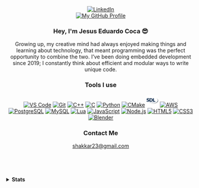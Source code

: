<!-- Credits to Enji Kusnadi for inspiration - https://github.com/enjidev -->
<header>
  <div align="center">
    <!--<a href="https://erich-n.com"><img alt="Portfolio" src="https://img.shields.io/badge/%E2%80%8B-Portfolio-6687ff?style=flat&logo=reverbnation&logoColor=white"></a>-->
    <a href="https://www.linkedin.com/in/jesus-coca-706191258/"><img alt="LinkedIn" src="https://img.shields.io/badge/%E2%80%8B-LinkedIn-6687ff?style=flat&logo=linkedin&logoColor=white"></a>
    <br/>
    <!--<a href="https://x.com/shakkar23"><img alt="My X Profile" src="https://img.shields.io/badge/Twitter-shakkar23-6687ff?style=flat&logo=x&logoColor=white"></a>-->
    <a href="https://github.com/shakkar23"><img alt="My GitHub Profile" src="https://img.shields.io/badge/GitHub-shakkar23-6687ff?style=flat&logo=github&logoColor=white"></a>
  </div>

  ### <center>Hey, I'm Jesus Eduardo Coca 😎</center>
  Growing up, my creative mind had always enjoyed making things and learning about technology, that meant programming was the perfect opportunity to combine the two. I’ve been doing embedded development since 2019; I constantly think about efficient and modular ways to write unique code.
  <h3>Tools I use</h3>
  <div align="center">
    <a target='_blank' rel='noopener noreferrer' href='https://code.visualstudio.com/'><img title="VS Code" width="32px" src="https://cdn.jsdelivr.net/gh/devicons/devicon@latest/icons/vscode/vscode-original.svg"/></a>
    <a target='_blank' rel='noopener noreferrer' href='https://git-scm.com/'><img title="Git" width="32px" src="https://cdn.jsdelivr.net/gh/devicons/devicon@latest/icons/git/git-original.svg"/></a>
    <a target='_blank' rel='noopener noreferrer' href='https://www.framer.com/motion/'><img title="C++" width="32px" src="https://cdn.jsdelivr.net/gh/devicons/devicon@latest/icons/cplusplus/cplusplus-original.svg"/></a>
    <a target='_blank' rel='noopener noreferrer' href='https://www.framer.com/motion/'><img title="C" width="32px" src="https://cdn.jsdelivr.net/gh/devicons/devicon@latest/icons/c/c-original.svg"/></a>
    <a target='_blank' rel='noopener noreferrer' href='https://www.python.org/'><img title="Python" width="32px" src="https://cdn.jsdelivr.net/gh/devicons/devicon@latest/icons/python/python-original.svg"/></a>
    <a target='_blank' rel='noopener noreferrer' href='https://www.framer.com/motion/'><img title="CMake" width="32px" src="https://cdn.jsdelivr.net/gh/devicons/devicon@latest/icons/cmake/cmake-original-wordmark.svg"/></a>
    <a target='_blank' rel='noopener noreferrer' href='https://www.npmjs.com/about'><img title="SDL" width="32px" src="https://github.com/devicons/devicon/blob/v2.17.0/icons/sdl/sdl-original.svg"/></a>
    <a target='_blank' rel='noopener noreferrer' href='https://aws.amazon.com/pm/serv-s3'><img title="AWS" width="32px" src="https://cdn.jsdelivr.net/gh/devicons/devicon@latest/icons/amazonwebservices/amazonwebservices-original-wordmark.svg"/></a>
    <a target='_blank' rel='noopener noreferrer' href='https://www.postgresql.org/'><img title="PostgreSQL" width="32px" src="https://cdn.jsdelivr.net/gh/devicons/devicon@latest/icons/postgresql/postgresql-original-wordmark.svg"/></a>
    <a target='_blank' rel='noopener noreferrer' href='https://www.mysql.com/'><img title="MySQL" width="32px" src="https://cdn.jsdelivr.net/gh/devicons/devicon@latest/icons/mysql/mysql-original-wordmark.svg"/></a>
    <a target='_blank' rel='noopener noreferrer' href='https://www.lua.org/about.html'><img title="Lua" width="32px" src="https://cdn.jsdelivr.net/gh/devicons/devicon@latest/icons/lua/lua-original.svg"/></a>
    <a target='_blank' rel='noopener noreferrer' href='https://developer.mozilla.org/en-US/docs/Glossary/JavaScript'><img title="JavaScript" width="32px" src="https://cdn.jsdelivr.net/gh/devicons/devicon@latest/icons/javascript/javascript-original.svg"/></a>
    <a target='_blank' rel='noopener noreferrer' href='https://nodejs.org/en/about'><img title="Node.js" width="32px" src="https://cdn.jsdelivr.net/gh/devicons/devicon@latest/icons/nodejs/nodejs-original-wordmark.svg"/></a>
    <a target='_blank' rel='noopener noreferrer' href='https://www.w3schools.com/html/'><img title="HTML5" width="32px" src="https://cdn.jsdelivr.net/gh/devicons/devicon@latest/icons/html5/html5-original-wordmark.svg"/></a>
    <a target='_blank' rel='noopener noreferrer' href='https://www.w3schools.com/css/'><img title="CSS3" width="32px" src="https://cdn.jsdelivr.net/gh/devicons/devicon@latest/icons/css3/css3-original-wordmark.svg"/></a>
    <a target='_blank' rel='noopener noreferrer' href='https://www.blender.org/'><img title="Blender" width="32px" src="https://cdn.jsdelivr.net/gh/devicons/devicon@latest/icons/blender/blender-original.svg"/></a>
  </div>
  <h3>Contact Me</h3>
  <a href="mailto:mail@JesusC.com">shakkar23@gmail.com</a>
</header>

<br/>

<details>
  <summary><b>Stats<b></summary>
  <div>
    <br/>
    <div>
      <a href="https://github.com/shakkar23">
        <img alt="Weekly GitHub profile views" src="https://komarev.com/ghpvc/?username=shakkar23&style=flat&color=blue&label=Weekly+GitHub+profile+views" />
      </a>
      <br/><br/>
    </div>
    <div>
      <a href="https://github.com/shakkar23?tab=repositories&q=&type=&language=&sort=stargazers">
        <picture>
          <source media="(prefers-color-scheme: dark)" srcset="https://github-readme-stats.vercel.app/api?username=shakkar23&show_icons=true&title_color=6687ff&icon_color=304269&bg_color=90,101623,080b11&text_color=dce2ef&border_color=1e293b&text_bold=false&count_private=true&ring_color=6687ff">
          <source media="(prefers-color-scheme: light)" srcset="https://github-readme-stats.vercel.app/api?username=shakkar23" />
          <img alt="Jesus's GitHub Stats" src="https://github-readme-stats.vercel.app/api?username=shakkar23&show_icons=true&title_color=6687ff&icon_color=304269&bg_color=90,101623,080b11&text_color=dce2ef&border_color=1e293b&text_bold=false&count_private=true&ring_color=6687ff" />
        </picture>
      </a>
      <br/><br/>
      <a href="https://github.com/shakkar23?tab=repositories&q=&type=&language=&sort=stargazers">
        <picture>
          <source media="(prefers-color-scheme: dark)" srcset="https://github-readme-stats.vercel.app/api/top-langs/?layout=compact&username=shakkar23&show_icons=true&title_color=6687ff&icon_color=304269&bg_color=90,101623,080b11&text_color=dce2ef&border_color=1e293b&text_bold=false&count_private=true">
          <source media="(prefers-color-scheme: light)" srcset="https://github-readme-stats.vercel.app/api/top-langs/?layout=compact&username=shakkar23&count_private=true" />
          <img alt="Jesus's Most Used Languages" src="https://github-readme-stats.vercel.app/api/top-langs/?layout=compact&username=shakkar23&show_icons=true&title_color=6687ff&icon_color=304269&bg_color=90,101623,080b11&text_color=dce2ef&border_color=1e293b&text_bold=false&count_private=true" />
        </picture>
      </a>
    </div>
  </div>
</details>
